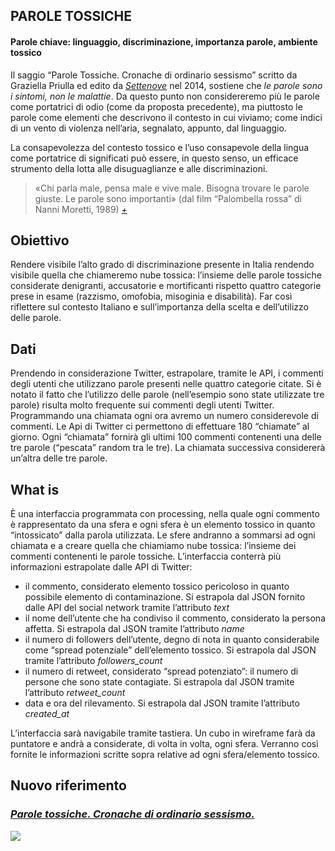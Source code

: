 ## PAROLE TOSSICHE
#### Parole chiave: linguaggio, discriminazione, importanza parole, ambiente tossico
Il saggio “Parole Tossiche. Cronache di ordinario sessismo” scritto da Graziella Priulla ed edito da [_Settenove_](http://www.settenove.it/) nel 2014, sostiene che _le parole sono i sintomi, non le malattie_. Da questo punto non considereremo più le parole come portatrici di odio (come da proposta precedente), ma piuttosto le parole come elementi che descrivono il contesto in cui viviamo; come indici di un vento di violenza nell’aria, segnalato, appunto, dal linguaggio.

La consapevolezza del contesto tossico e l’uso consapevole della lingua come portatrice di significati può essere, in  questo senso, un efficace strumento della lotta alle disuguaglianze e alle discriminazioni.

>«Chi parla male, pensa male e vive male. Bisogna trovare le parole giuste. Le parole sono importanti» (dal film “Palombella rossa” di Nanni Moretti, 1989)  [_+_](https://www.youtube.com/watch?v=qtP3FWRo6Ow)

## Obiettivo
Rendere visibile l’alto grado di discriminazione presente in Italia rendendo visibile quella che chiameremo nube tossica: l’insieme delle parole tossiche considerate denigranti, accusatorie e mortificanti rispetto quattro categorie prese in esame (razzismo, omofobia, misoginia e disabilità). Far così riflettere sul contesto Italiano e sull’importanza della scelta e dell’utilizzo delle parole.

## Dati
Prendendo in considerazione Twitter, estrapolare, tramite le API, i commenti degli utenti che utilizzano parole presenti nelle quattro categorie citate. 
Si è notato il fatto che l’utilizzo delle parole (nell’esempio sono state utilizzate tre parole) risulta molto frequente sui commenti degli utenti Twitter. Programmando una chiamata ogni ora avremo un numero considerevole di commenti.
Le Api di Twitter ci permettono di effettuare 180 “chiamate” al giorno. Ogni “chiamata” fornirà gli ultimi 100 commenti contenenti una delle tre parole (“pescata” random tra le tre). La chiamata successiva considererà un’altra delle tre parole.


## What is
È una interfaccia programmata con processing, nella quale ogni commento è rappresentato da una sfera e ogni sfera è un elemento tossico in quanto “intossicato” dalla parola utilizzata. Le sfere andranno a sommarsi ad ogni chiamata e a creare quella che chiamiamo nube tossica: l’insieme dei commenti contenenti le parole tossiche.
L’interfaccia conterrà più informazioni estrapolate dalle API di Twitter:
-	il commento, considerato elemento tossico pericoloso in quanto possibile elemento di contaminazione. Si estrapola dal JSON fornito dalle API del social network tramite l’attributo _text_
-	il nome dell’utente che ha condiviso il commento, considerato la persona affetta. Si estrapola dal JSON tramite l’attributo _name_
-	il numero di followers dell’utente, degno di nota in quanto considerabile come “spread potenziale” dell’elemento tossico. Si estrapola dal JSON tramite l’attributo _followers_count_
-	il numero di retweet, considerato “spread potenziato”: il numero di persone che sono state contagiate. Si estrapola dal JSON tramite l’attributo _retweet_count_
-	data e ora del rilevamento. Si estrapola dal JSON tramite l’attributo _created_at_

L’interfaccia sarà navigabile tramite tastiera. Un cubo in wireframe farà da puntatore e andrà a considerate, di volta in volta, ogni sfera. Verranno così fornite le informazioni scritte sopra relative ad ogni sfera/elemento tossico.


## Nuovo riferimento

### [_Parole tossiche. Cronache di ordinario sessismo._](http://www.settenove.it/articoli/parole-tossiche/308)
![](http://i.imgur.com/ALaWfan.png)
